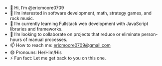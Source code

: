 - 👋 Hi, I’m @ericmoore0709
- 👀 I’m interested in software development, math, strategy games, and rock music.
- 🌱 I’m currently learning Fullstack web development with JavaScript libraries and frameworks.
- 💞️ I’m looking to collaborate on projects that reduce or eliminate person-hours of manual processes.
- 📫 How to reach me: ericmoore0709@gmail.com
- 😄 Pronouns: He/Him/His
- ⚡ Fun fact: Let me get back to you on this one.
